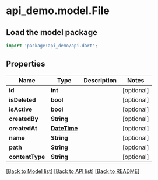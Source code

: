 # api_demo.model.File

## Load the model package
```dart
import 'package:api_demo/api.dart';
```

## Properties
Name | Type | Description | Notes
------------ | ------------- | ------------- | -------------
**id** | **int** |  | [optional] 
**isDeleted** | **bool** |  | [optional] 
**isActive** | **bool** |  | [optional] 
**createdBy** | **String** |  | [optional] 
**createdAt** | [**DateTime**](DateTime.md) |  | [optional] 
**name** | **String** |  | [optional] 
**path** | **String** |  | [optional] 
**contentType** | **String** |  | [optional] 

[[Back to Model list]](../README.md#documentation-for-models) [[Back to API list]](../README.md#documentation-for-api-endpoints) [[Back to README]](../README.md)


